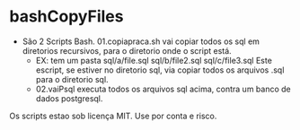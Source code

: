 # bashCopyFiles
- São 2 Scripts Bash.
01.copiapraca.sh vai copiar todos os sql em diretorios recursivos, para
o diretorio onde o script está.
  - EX: tem um pasta sql/a/file.sql 
                     sql/b/file2.sql
                     sql/c/file3.sql
    Este escript, se estiver no diretorio sql, via copiar
    todos os arquivos .sql para o diretorio sql.
  - 02.vaiPsql executa todos os arquivos sql acima, contra
    um banco de dados postgresql.

Os scripts estao sob licença MIT.
Use por conta e risco.